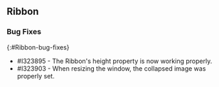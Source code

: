 ## Ribbon

### Bug Fixes

{:#Ribbon-bug-fixes}

* \#I323895 - The Ribbon's height property is now working properly. 
* \#I323903 - When resizing the window, the collapsed image was properly set.

